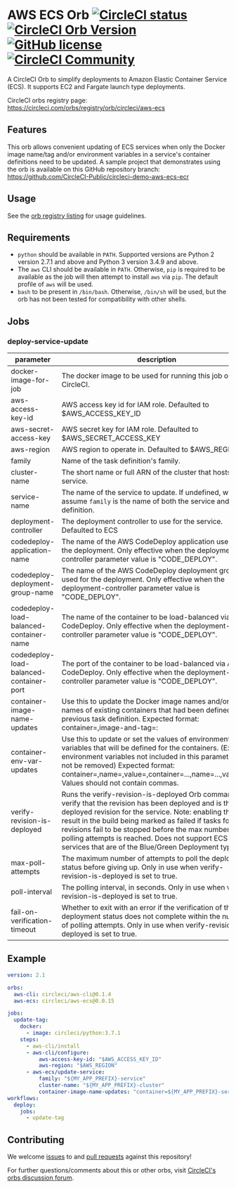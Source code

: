 # AWS ECS Orb [![CircleCI status](https://circleci.com/gh/CircleCI-Public/aws-ecs-orb.svg "CircleCI status")](https://circleci.com/gh/CircleCI-Public/aws-ecs-orb) [![CircleCI Orb Version](https://img.shields.io/badge/endpoint.svg?url=https://badges.circleci.io/orb/circleci/aws-ecs)](https://circleci.com/orbs/registry/orb/circleci/aws-ecs) [![GitHub license](https://img.shields.io/badge/license-MIT-blue.svg)](https://raw.githubusercontent.com/CircleCI-Public/aws-ecs-orb/master/LICENSE) [![CircleCI Community](https://img.shields.io/badge/community-CircleCI%20Discuss-343434.svg)](https://discuss.circleci.com/c/ecosystem/orbs)

A CircleCI Orb to simplify deployments to Amazon Elastic Container Service (ECS). It supports EC2 and Fargate launch type deployments.

CircleCI orbs registry page: https://circleci.com/orbs/registry/orb/circleci/aws-ecs

## Features

This orb allows convenient updating of ECS services when only the Docker
image name/tag and/or environment variables in a service's container definitions need to be updated.
A sample project that demonstrates using the orb is available on this GitHub repository branch: https://github.com/CircleCI-Public/circleci-demo-aws-ecs-ecr

## Usage

See the [orb registry listing](http://circleci.com/orbs/registry/orb/circleci/aws-ecs) for usage guidelines.

## Requirements
- `python` should be available in `PATH`. Supported versions are Python 2 version 2.7.1 and above and Python 3 version 3.4.9 and above.
- The `aws` CLI should be available in `PATH`. Otherwise, `pip` is required to be available as the job will then attempt to install `aws` via `pip`. The default profile of `aws` will be used.
- `bash` to be present in `/bin/bash`. Otherwise, `/bin/sh` will be used, but the orb has not been tested for compatibility with other shells.

## Jobs

### deploy-service-update
| parameter	| description	| required |	default |	type |
| --- | --- | --- | --- | --- |
| docker-image-for-job	| The docker image to be used for running this job on CircleCI. |	- |	'circleci/python:3.7.1' |	string |
| aws-access-key-id |	AWS access key id for IAM role. Defaulted to $AWS_ACCESS_KEY_ID |	-	| $AWS_ACCESS_KEY_ID |	string |
| aws-secret-access-key |	AWS secret key for IAM role. Defaulted to $AWS_SECRET_ACCESS_KEY | - | $AWS_SECRET_ACCESS_KEY |	string |
| aws-region	| AWS region to operate in. Defaulted to $AWS_REGION | -	| $AWS_REGION |	string |
| family | Name of the task definition's family.	| | - |	string |
| cluster-name | The short name or full ARN of the cluster that hosts the service. |	| - |	string |
| service-name	| The name of the service to update. If undefined, we assume `family` is the name of both the service and task definition. | - | '' |	string |
| deployment-controller |	The deployment controller to use for the service. Defaulted to ECS | - | ECS | enum |
| codedeploy-application-name |	The name of the AWS CodeDeploy application used for the deployment. Only effective when the deployment-controller parameter value is "CODE_DEPLOY". |	-	| '' |	string |
| codedeploy-deployment-group-name |	The name of the AWS CodeDeploy deployment group used for the deployment. Only effective when the deployment-controller parameter value is "CODE_DEPLOY". 	| - |	''	| string |
| codedeploy-load-balanced-container-name |	The name of the container to be load-balanced via AWS CodeDeploy. Only effective when the deployment-controller parameter value is "CODE_DEPLOY". |	- |	'' |	string |
| codedeploy-load-balanced-container-port |	The port of the container to be load-balanced via AWS CodeDeploy. Only effective when the deployment-controller parameter value is "CODE_DEPLOY".| 	- | 	80 | 	integer |
| container-image-name-updates |	Use this to update the Docker image names and/or tag names of existing containers that had been defined in the previous task definition. Expected format: container=<container-name>,image-and-tag=<image-name>:<tag-name>|image=<image-name>|tag=<tag-name>,container=...,image-and-tag|image|tag=..., For each container, specify only either "image-and-tag" or "image" or "tag". If "image-and-tag" is specified, the container image will be updated to the value of the name-value pair. If "image" is specified, the image tag defined in the previous task definition will be retained, if exists. If "tag" is specified, the image name defined in the previous task definition will be used. | 	- |	'' |	string |
| container-env-var-updates |	Use this to update or set the values of environment variables that will be defined for the containers. (Existing environment variables not included in this parameter will not be removed) Expected format: container=<container-name>,name=<env-var-name>,value=<env-var-value>,container=...,name=...,value=..., Values should not contain commas. |	-	| '' |	string |
|verify-revision-is-deployed |	Runs the verify-revision-is-deployed Orb command to verify that the revision has been deployed and is the only deployed revision for the service. Note: enabling this may result in the build being marked as failed if tasks for older revisions fail to be stopped before the max number of polling attempts is reached. Does not support ECS services that are of the Blue/Green Deployment type. 	| - |	false |	boolean |
| max-poll-attempts |	The maximum number of attempts to poll the deployment status before giving up. Only in use when verify-revision-is-deployed is set to true. |	- |	50 |	integer |
| poll-interval |	The polling interval, in seconds. Only in use when verify-revision-is-deployed is set to true. |	- |	20 |	integer |
| fail-on-verification-timeout |	Whether to exit with an error if the verification of the deployment status does not complete within the number of polling attempts. Only in use when verify-revision-is-deployed is set to true. |	- |	true |	boolean |
## Example

```yaml
version: 2.1

orbs:
  aws-cli: circleci/aws-cli@0.1.4
  aws-ecs: circleci/aws-ecs@0.0.15

jobs:
  update-tag:
    docker:
      - image: circleci/python:3.7.1
    steps:
      - aws-cli/install
      - aws-cli/configure:
          aws-access-key-id: "$AWS_ACCESS_KEY_ID"
          aws-region: "$AWS_REGION"
      - aws-ecs/update-service:
          family: "${MY_APP_PREFIX}-service"
          cluster-name: "${MY_APP_PREFIX}-cluster"
          container-image-name-updates: "container=${MY_APP_PREFIX}-service,tag=stable"
workflows:
  deploy:
    jobs:
      - update-tag
```

## Contributing

We welcome [issues](https://github.com/CircleCI-Public/aws-ecs-orb/issues) to and [pull requests](https://github.com/CircleCI-Public/aws-ecs-orb/pulls) against this repository!

For further questions/comments about this or other orbs, visit [CircleCI's orbs discussion forum](https://discuss.circleci.com/c/orbs).
